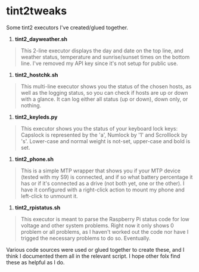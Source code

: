 # tint2tweaks
Some tint2 executors I've created/glued together.

1. **tint2_dayweather.sh**
  > This 2-line executor displays the day and date on the top line, and weather status, temperature and sunrise/sunset times on the bottom line. I've removed my API key since it's not setup for public use.
1. **tint2_hostchk.sh**
  > This multi-line executor shows you the status of the chosen hosts, as well as the logging status, so you can check if hosts are up or down with a glance. It can log either all status (up or down), down only, or nothing.
1. **tint2_keyleds.py**
  > This executor shows you the status of your keyboard lock keys: Capslock is represented by the 'a', Numlock by '1' and Scrolllock by 's'. Lower-case and normal weight is not-set, upper-case and bold is set.
1. **tint2_phone.sh**
  > This is a simple MTP wrapper that shows you if your MTP device (tested with my S9) is connected, and if so what battery percentage it has or if it's connected as a drive (not both yet, one or the other). I have it configured with a right-click action to mount my phone and left-click to unmount it.
1. **tint2_rpistatus.sh**
  > This executor is meant to parse the Raspberry Pi status code for low voltage and other system problems. Right now it only shows 0 problem or all problems, as I haven't worked out the code nor have I trigged the necessary problems to do so. Eventually.


Various code sources were used or glued together to create these, and I think I documented them all in the relevant script. I hope other folx find these as helpful as I do.
